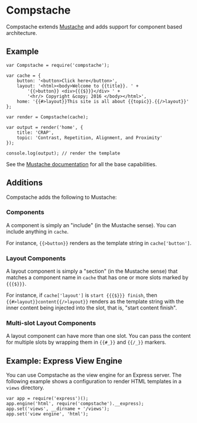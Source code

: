 # Compstache

Compstache extends [Mustache](https://mustache.github.io/) and adds support for component based architecture.

## Example

```
var Compstache = require('compstache');

var cache = {
	button: '<button>Click here</button>',
	layout: '<html><body>Welcome to {{title}}. ' +
		'{{>button}} <div>{{{$}}}</div> ' +
		'<hr/> Copyright &copy; 2016 </body></html>',
	home: '{{#>layout}}This site is all about {{topic}}.{{/>layout}}'
};

var render = Compstache(cache);

var output = render('home', {
	title: 'CRAP',
	topic: 'Contrast, Repetition, Alignment, and Proximity'
});

console.log(output); // render the template

```

See the [Mustache documentation](https://github.com/janl/mustache.js) for all the base capabilities.

## Additions

Compstache adds the following to Mustache:

### Components

A component is simply an "include" (in the Mustache sense). You can include anything in `cache`.

For instance, `{{>button}}` renders as the template string in `cache['button']`.

### Layout Components

A layout component is simply a "section" (in the Mustache sense) that matches a component name in `cache` that has one or more slots marked by `{{{$}}}`.

For instance, if `cache['layout']` is `start {{{$}}} finish`, then `{{#>layout}}content{{/>layout}}` renders as the template string with the inner content being injected into the slot, that is, "start content finish".

### Multi-slot Layout Components

A layout component can have more than one slot. You can pass the content for multiple slots by wrapping them in `{{#_}}` and `{{/_}}` markers.

## Example: Express View Engine

You can use Compstache as the view engine for an Express server. The following example shows a configuration to render HTML templates in a `views` directory.

```
var app = require('express')();
app.engine('html', require('compstache').__express);
app.set('views', __dirname + '/views');
app.set('view engine', 'html');
```